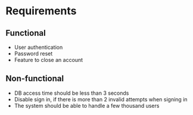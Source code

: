 # Requirements

## Functional
- User authentication
- Password reset
- Feature to close an account 

## Non-functional
- DB access time should be less than 3 seconds
- Disable sign in, if there is more than 2 invalid attempts when signing in
- The system should be able to handle a few thousand users
